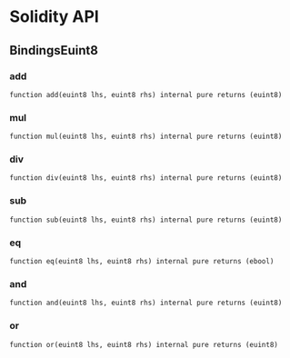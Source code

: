 # Solidity API

## BindingsEuint8

### add

```solidity
function add(euint8 lhs, euint8 rhs) internal pure returns (euint8)
```

### mul

```solidity
function mul(euint8 lhs, euint8 rhs) internal pure returns (euint8)
```

### div

```solidity
function div(euint8 lhs, euint8 rhs) internal pure returns (euint8)
```

### sub

```solidity
function sub(euint8 lhs, euint8 rhs) internal pure returns (euint8)
```

### eq

```solidity
function eq(euint8 lhs, euint8 rhs) internal pure returns (ebool)
```

### and

```solidity
function and(euint8 lhs, euint8 rhs) internal pure returns (euint8)
```

### or

```solidity
function or(euint8 lhs, euint8 rhs) internal pure returns (euint8)
```

